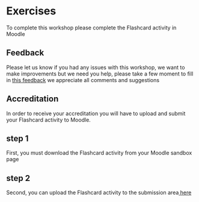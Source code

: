 # Exercises

To complete this workshop please complete the Flashcard activity in Moodle

## Feedback

Please let us know if you had any issues with this workshop, we want to make improvements but we need you help, please take a few moment to fill in <a href="https://b.socrative.com/student/#quiz" target="_blank">this feedback</a> we appreciate all comments and suggestions 

## Accreditation

In order to receive your accreditation you will have to upload and submit your Flashcard activity to Moodle.

## step 1

First, you must download the Flashcard activity from your Moodle sandbox page  

## step 2

Second, you can upload the Flashcard activity to the submission area<a href="http://conorpaul.com/moodle35/mod/assign/view.php?id=19" target="_blank"> here </a> 



